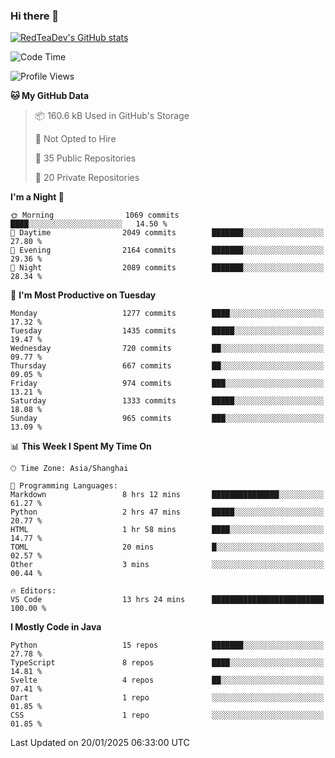 ### Hi there 👋

<!--
**RedTeaDev/RedTeaDev** is a ✨ _special_ ✨ repository because its `README.md` (this file) appears on your GitHub profile.

Here are some ideas to get you started:

- 🔭 I’m currently working on ...
- 🌱 I’m currently learning ...
- 👯 I’m looking to collaborate on ...
- 🤔 I’m looking for help with ...
- 💬 Ask me about ...
- 📫 How to reach me: ...
- 😄 Pronouns: ...
- ⚡ Fun fact: ...
-->

<!--
[![wakatime](https://wakatime.com/badge/user/6b101ed0-04c0-4490-9283-eb61f2efff96.svg)](https://wakatime.com/@6b101ed0-04c0-4490-9283-eb61f2efff96)
!-->

[![RedTeaDev's GitHub stats](https://github-readme-stats.vercel.app/api?username=RedTeaDev\&include_all_commits=true)](https://github.com/anuraghazra/github-readme-stats)
<!--
[![willianrod's wakatime stats](https://github-readme-stats.vercel.app/api/wakatime?username=RedTeaDev)](https://github.com/anuraghazra/github-readme-stats)
!-->
<!--START_SECTION:waka-->
![Code Time](http://img.shields.io/badge/Code%20Time-2%2C944%20hrs%208%20mins-blue)

![Profile Views](http://img.shields.io/badge/Profile%20Views-3-blue)

**🐱 My GitHub Data** 

> 📦 160.6 kB Used in GitHub's Storage 
 > 
> 🚫 Not Opted to Hire
 > 
> 📜 35 Public Repositories 
 > 
> 🔑 20 Private Repositories 
 > 
**I'm a Night 🦉** 

```text
🌞 Morning                1069 commits        ████░░░░░░░░░░░░░░░░░░░░░   14.50 % 
🌆 Daytime                2049 commits        ███████░░░░░░░░░░░░░░░░░░   27.80 % 
🌃 Evening                2164 commits        ███████░░░░░░░░░░░░░░░░░░   29.36 % 
🌙 Night                  2089 commits        ███████░░░░░░░░░░░░░░░░░░   28.34 % 
```
📅 **I'm Most Productive on Tuesday** 

```text
Monday                   1277 commits        ████░░░░░░░░░░░░░░░░░░░░░   17.32 % 
Tuesday                  1435 commits        █████░░░░░░░░░░░░░░░░░░░░   19.47 % 
Wednesday                720 commits         ██░░░░░░░░░░░░░░░░░░░░░░░   09.77 % 
Thursday                 667 commits         ██░░░░░░░░░░░░░░░░░░░░░░░   09.05 % 
Friday                   974 commits         ███░░░░░░░░░░░░░░░░░░░░░░   13.21 % 
Saturday                 1333 commits        █████░░░░░░░░░░░░░░░░░░░░   18.08 % 
Sunday                   965 commits         ███░░░░░░░░░░░░░░░░░░░░░░   13.09 % 
```


📊 **This Week I Spent My Time On** 

```text
🕑︎ Time Zone: Asia/Shanghai

💬 Programming Languages: 
Markdown                 8 hrs 12 mins       ███████████████░░░░░░░░░░   61.27 % 
Python                   2 hrs 47 mins       █████░░░░░░░░░░░░░░░░░░░░   20.77 % 
HTML                     1 hr 58 mins        ████░░░░░░░░░░░░░░░░░░░░░   14.77 % 
TOML                     20 mins             █░░░░░░░░░░░░░░░░░░░░░░░░   02.57 % 
Other                    3 mins              ░░░░░░░░░░░░░░░░░░░░░░░░░   00.44 % 

🔥 Editors: 
VS Code                  13 hrs 24 mins      █████████████████████████   100.00 % 
```

**I Mostly Code in Java** 

```text
Python                   15 repos            ███████░░░░░░░░░░░░░░░░░░   27.78 % 
TypeScript               8 repos             ████░░░░░░░░░░░░░░░░░░░░░   14.81 % 
Svelte                   4 repos             ██░░░░░░░░░░░░░░░░░░░░░░░   07.41 % 
Dart                     1 repo              ░░░░░░░░░░░░░░░░░░░░░░░░░   01.85 % 
CSS                      1 repo              ░░░░░░░░░░░░░░░░░░░░░░░░░   01.85 % 
```




 Last Updated on 20/01/2025 06:33:00 UTC
<!--END_SECTION:waka-->


